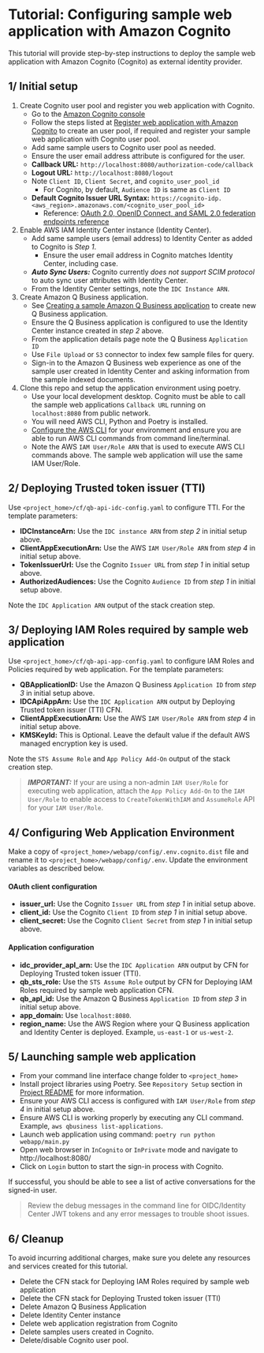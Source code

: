 # Tutorial: Configuring sample web application with Amazon Cognito

This tutorial will provide step-by-step instructions to deploy the sample
web application with Amazon Cognito (Cognito) as external identity provider.

## 1/ Initial setup
1. Create Cognito user pool and register you web application with Cognito.
    * Go to the [Amazon Cognito console](https://console.aws.amazon.com/cognito/home)
    * Follow the steps listed at [Register web application with Amazon Cognito](./register-webapp-with-cognito.md) to create an user pool, if required and register your sample web application with Cognito user pool.
    * Add same sample users to Cognito user pool as needed.
    * Ensure the user email address attribute is configured for the user.
    * **Callback URL:** `http://localhost:8080/authorization-code/callback`
    * **Logout URL:** `http://localhost:8080/logout`
    * Note `Client ID`, `Client Secret`, and `cognito_user_pool_id`
        * For Cognito, by default, `Audience ID` is same as `Client ID`
    * **Default Cognito Issuer URL Syntax:**  `https://cognito-idp.<aws_region>.amazonaws.com/<cognito_user_pool_id>`
        * Reference: [OAuth 2.0, OpenID Connect, and SAML 2.0 federation endpoints reference](https://docs.aws.amazon.com/cognito/latest/developerguide/federation-endpoints.html)
2. Enable AWS IAM Identity Center instance (Identity Center).
    * Add same sample users (email address) to Identity Center as added to Cognito is _Step 1_.
        * Ensure the user email address in Cognito matches Identity Center, including case.
    * **_Auto Sync Users:_** Cognito currently _does not support SCIM protocol_ to auto sync user attributes with Identity Center.
    * From the Identity Center settings, note the `IDC Instance ARN`.
3. Create Amazon Q Business application.
    * See [Creating a sample Amazon Q Business application](https://docs.aws.amazon.com/amazonq/latest/qbusiness-ug/quick-create-app.html) to create new Q Business application.
    * Ensure the Q Business application is configured to use the Identity Center instance created in _step 2_ above.
    * From the application details page note the Q Business `Application ID`
    * Use `File Upload` or `S3` connector to index few sample files for query.
    * Sign-in to the Amazon Q Business web experience as one of the sample user created in Identity Center and asking information from the sample indexed documents.
4. Clone this repo and setup the application environment using poetry.
    * Use your local development desktop. Cognito must be able to call the sample web applications `Callback URL` running on `localhost:8080` from public network.
    * You will need AWS CLI, Python and Poetry is installed.
    * [Configure the AWS CLI](https://docs.aws.amazon.com/cli/v1/userguide/cli-chap-configure.html) for your environment and ensure you are able to run AWS CLI commands from command line/terminal.
    * Note the AWS `IAM User/Role ARN` that is used to execute AWS CLI commands above. The sample web application will use the same IAM User/Role.

## 2/ Deploying Trusted token issuer (TTI)
Use `<project_home>/cf/qb-api-idc-config.yaml` to configure TTI. For the template parameters:
* **IDCInstanceArn:** Use the `IDC instance ARN` from _step 2_ in initial setup above.
* **ClientAppExecutionArn:** Use the AWS `IAM User/Role ARN` from _step 4_ in initial setup above.
* **TokenIssuerUrl:** Use the Cognito `Issuer URL` from _step 1_ in initial setup above.
* **AuthorizedAudiences:** Use the Cognito `Audience ID` from _step 1_ in initial setup above.

Note the `IDC Application ARN` output of the stack creation step.

## 3/ Deploying IAM Roles required by sample web application
Use `<project_home>/cf/qb-api-app-config.yaml` to configure IAM Roles and Policies required by web application. For the template parameters:
* **QBApplicationID:** Use the Amazon Q Business `Application ID` from _step 3_ in initial setup above.
* **IDCApiAppArn:** Use the `IDC Application ARN` output by Deploying Trusted token issuer (TTI) CFN.
* **ClientAppExecutionArn:** Use the AWS `IAM User/Role ARN` from _step 4_ in initial setup above.
* **KMSKeyId:** This is Optional. Leave the default value if the default AWS managed encryption key is used.

Note the `STS Assume Role` and `App Policy Add-On` output of the stack creation step.

> **_IMPORTANT:_** If your are using a non-admin `IAM User/Role` for executing web application, attach the `App Policy Add-On` to the `IAM User/Role` to enable access to `CreateTokenWithIAM` and `AssumeRole` API for your `IAM User/Role`.

## 4/ Configuring Web Application Environment
Make a copy of `<project_home>/webapp/config/.env.cognito.dist` file and rename it to `<project_home>/webapp/config/.env`. Update the environment variables as described below.

#### OAuth client configuration
* **issuer_url:** Use the Cognito `Issuer URL` from _step 1_ in initial setup above.
* **client_id:** Use the Cognito `Client ID` from _step 1_ in initial setup above.
* **client_secret:** Use the Cognito `Client Secret` from _step 1_ in initial setup above.

#### Application configuration
* **idc_provider_apl_arn:** Use the `IDC Application ARN` output by CFN for Deploying Trusted token issuer (TTI).
* **qb_sts_role:** Use the `STS Assume Role` output by CFN for Deploying IAM Roles required by sample web application CFN.
* **qb_apl_id:** Use the Amazon Q Business `Application ID` from _step 3_ in initial setup above.
* **app_domain:**  Use `localhost:8080`.
* **region_name:** Use the AWS Region where your Q Business application and Identity Center is deployed. Example, `us-east-1` or `us-west-2`.

## 5/ Launching sample web application
* From your command line interface change folder to `<project_home>`
* Install project libraries using Poetry. See `Repository Setup` section in [Project README](../../../README.md) for more information.
* Ensure your AWS CLI access is configured with `IAM User/Role` from _step 4_ in initial setup above.
* Ensure AWS CLI is working properly by executing any CLI command. Example, `aws qbusiness list-applications`.
* Launch web application using command: `poetry run python webapp/main.py`
* Open web browser in `InCognito` or `InPrivate` mode and navigate to http://localhost:8080/
* Click on `Login` button to start the sign-in process with Cognito.

If successful, you should be able to see a list of active conversations for the signed-in user.

> Review the debug messages in the command line for OIDC/Identity Center JWT tokens and any error messages to trouble shoot issues.

## 6/ Cleanup
To avoid incurring additional charges, make sure you delete any resources and services created for this tutorial.
* Delete the CFN stack for Deploying IAM Roles required by sample web application
* Delete the CFN stack for Deploying Trusted token issuer (TTI)
* Delete Amazon Q Business Application
* Delete Identity Center instance
* Delete web application registration from Cognito
* Delete samples users created in Cognito.
* Delete/disable Cognito user pool.
